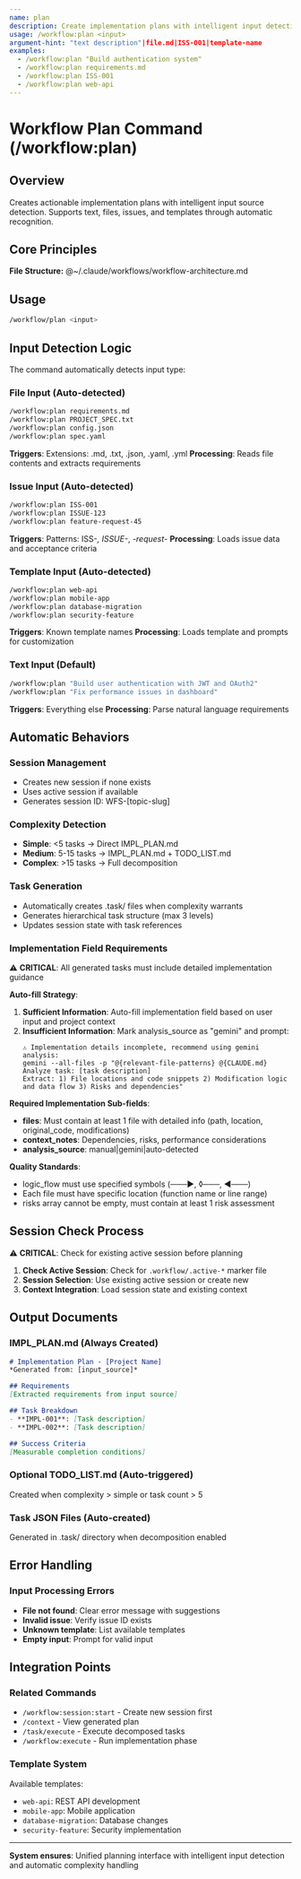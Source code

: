 ```yaml
---
name: plan
description: Create implementation plans with intelligent input detection
usage: /workflow:plan <input>
argument-hint: "text description"|file.md|ISS-001|template-name
examples:
  - /workflow:plan "Build authentication system"
  - /workflow:plan requirements.md
  - /workflow:plan ISS-001
  - /workflow:plan web-api
---
```


# Workflow Plan Command (/workflow:plan)

## Overview
Creates actionable implementation plans with intelligent input source detection. Supports text, files, issues, and templates through automatic recognition.

## Core Principles
**File Structure:** @~/.claude/workflows/workflow-architecture.md

## Usage
```bash
/workflow/plan <input>
```

## Input Detection Logic
The command automatically detects input type:

### File Input (Auto-detected)
```bash
/workflow:plan requirements.md
/workflow:plan PROJECT_SPEC.txt
/workflow:plan config.json
/workflow:plan spec.yaml
```
**Triggers**: Extensions: .md, .txt, .json, .yaml, .yml
**Processing**: Reads file contents and extracts requirements

### Issue Input (Auto-detected)
```bash
/workflow:plan ISS-001
/workflow:plan ISSUE-123
/workflow:plan feature-request-45
```
**Triggers**: Patterns: ISS-*, ISSUE-*, *-request-*
**Processing**: Loads issue data and acceptance criteria

### Template Input (Auto-detected)
```bash
/workflow:plan web-api
/workflow:plan mobile-app
/workflow:plan database-migration
/workflow:plan security-feature
```
**Triggers**: Known template names
**Processing**: Loads template and prompts for customization

### Text Input (Default)
```bash
/workflow:plan "Build user authentication with JWT and OAuth2"
/workflow:plan "Fix performance issues in dashboard"
```
**Triggers**: Everything else
**Processing**: Parse natural language requirements

## Automatic Behaviors

### Session Management
- Creates new session if none exists
- Uses active session if available
- Generates session ID: WFS-[topic-slug]

### Complexity Detection
- **Simple**: <5 tasks → Direct IMPL_PLAN.md
- **Medium**: 5-15 tasks → IMPL_PLAN.md + TODO_LIST.md
- **Complex**: >15 tasks → Full decomposition

### Task Generation
- Automatically creates .task/ files when complexity warrants
- Generates hierarchical task structure (max 3 levels)
- Updates session state with task references

### Implementation Field Requirements
⚠️ **CRITICAL**: All generated tasks must include detailed implementation guidance

**Auto-fill Strategy**:
1. **Sufficient Information**: Auto-fill implementation field based on user input and project context
2. **Insufficient Information**: Mark analysis_source as "gemini" and prompt:
   ```
   ⚠️ Implementation details incomplete, recommend using gemini analysis:
   gemini --all-files -p "@{relevant-file-patterns} @{CLAUDE.md} 
   Analyze task: [task description]
   Extract: 1) File locations and code snippets 2) Modification logic and data flow 3) Risks and dependencies"
   ```

**Required Implementation Sub-fields**:
- **files**: Must contain at least 1 file with detailed info (path, location, original_code, modifications)
- **context_notes**: Dependencies, risks, performance considerations
- **analysis_source**: manual|gemini|auto-detected

**Quality Standards**:
- logic_flow must use specified symbols (───►, ◊───, ◄───)
- Each file must have specific location (function name or line range)
- risks array cannot be empty, must contain at least 1 risk assessment

## Session Check Process
⚠️ **CRITICAL**: Check for existing active session before planning

1. **Check Active Session**: Check for `.workflow/.active-*` marker file
2. **Session Selection**: Use existing active session or create new
3. **Context Integration**: Load session state and existing context

## Output Documents

### IMPL_PLAN.md (Always Created)
```markdown
# Implementation Plan - [Project Name]
*Generated from: [input_source]*

## Requirements
[Extracted requirements from input source]

## Task Breakdown
- **IMPL-001**: [Task description]
- **IMPL-002**: [Task description]

## Success Criteria
[Measurable completion conditions]
```

### Optional TODO_LIST.md (Auto-triggered)
Created when complexity > simple or task count > 5

### Task JSON Files (Auto-created)
Generated in .task/ directory when decomposition enabled

## Error Handling

### Input Processing Errors
- **File not found**: Clear error message with suggestions
- **Invalid issue**: Verify issue ID exists
- **Unknown template**: List available templates
- **Empty input**: Prompt for valid input

## Integration Points

### Related Commands
- `/workflow:session:start` - Create new session first
- `/context` - View generated plan
- `/task/execute` - Execute decomposed tasks
- `/workflow:execute` - Run implementation phase

### Template System
Available templates:
- `web-api`: REST API development
- `mobile-app`: Mobile application
- `database-migration`: Database changes
- `security-feature`: Security implementation

---

**System ensures**: Unified planning interface with intelligent input detection and automatic complexity handling